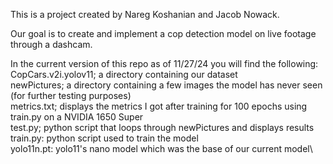 This is a project created by Nareg Koshanian and Jacob Nowack.

Our goal is to create and implement a cop detection model on live footage through a dashcam.

In the current version of this repo as of 11/27/24 you will find the following:\
CopCars.v2i.yolov11; a directory containing our dataset\
newPictures; a directory containing a few images the model has never seen (for further testing purposes)\
metrics.txt; displays the metrics I got after training for 100 epochs using train.py on a NVIDIA 1650 Super\
test.py; python script that loops through newPictures and displays results\
train.py: python script used to train the model\
yolo11n.pt: yolo11's nano model which was the base of our current model\

